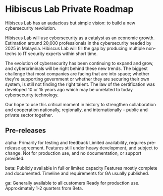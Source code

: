 # Hibiscus Lab Private Roadmap
Hibiscus Lab has an audacious but simple vision: to build a new cybersecurity revolution.

Hibiscus Lab will use cybersecurity as a catalyst as an economic growth. Estimation around 20,000 professionals in the cybersecurity needed by 2025 in Malaysia. Hibiscus Lab will fill the gap by producing multiple non-techs to IT security experts within short time. 

The evolution of cybersecurity has been continuing to expand and grow, and cybercriminals will be right behind these new trends. The biggest challenge that most companies are facing that are into space; whether they're supporting government or whether they are securing their own system, is still not finding the right talent. The law of the certification was developed 10 or 15 years ago which may be unrelated to today cybersecurity technology.

Our hope to use this critical moment in history to strengthen collaboration and cooperation nationally, regionally, and internationally – public and private sector together. 

## Pre-releases
alpha: Primarily for testing and feedback
Limited availability, requires pre-release agreement. Features still under heavy development, and subject to change. Not for production use, and no documentation, or support provided.

beta: Publicly available in full or limited capacity
Features mostly complete and documented. Timeline and requirements for GA usually published. 

ga: Generally available to all customers
Ready for production use. Approximately 1-2 quarters from Beta.
